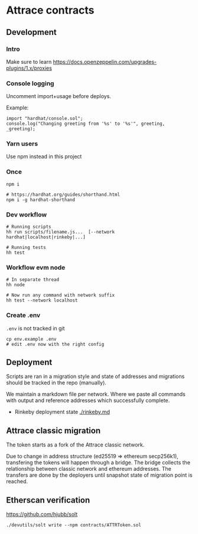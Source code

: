 # Attrace contracts

## Development

### Intro

Make sure to learn https://docs.openzeppelin.com/upgrades-plugins/1.x/proxies

### Console logging

Uncomment import+usage before deploys.

Example:
```
import "hardhat/console.sol";
console.log("Changing greeting from '%s' to '%s'", greeting, _greeting);
```

### Yarn users
Use npm instead in this project

### Once
```
npm i

# https://hardhat.org/guides/shorthand.html
npm i -g hardhat-shorthand 
```

### Dev workflow
```
# Running scripts
hh run scripts/filename.js...  [--network hardhat|localhost|rinkeby|...]

# Running tests
hh test
```

### Workflow evm node
```
# In separate thread
hh node

# Now run any command with network suffix
hh test --network localhost
```

### Create .env
`.env` is not tracked in git

```
cp env.example .env
# edit .env now with the right config
```

## Deployment

Scripts are ran in a migration style and state of addresses and migrations should be tracked in the repo (manually).

We maintain a markdown file per network. Where we paste all commands with output and reference addresses which successfully complete.

-  Rinkeby deployment state [./rinkeby.md](./rinkeby.md)

## Attrace classic migration

The token starts as a fork of the Attrace classic network.

Due to change in address structure (ed25519 => ethereum secp256k1), transfering the tokens will happen through a bridge.
The bridge collects the relationship between classic network and ethereum addresses.
The transfers are done by the deployers until snapshot state of migration point is reached.

## Etherscan verification

https://github.com/hjubb/solt

```
./devutils/solt write --npm contracts/ATTRToken.sol
```